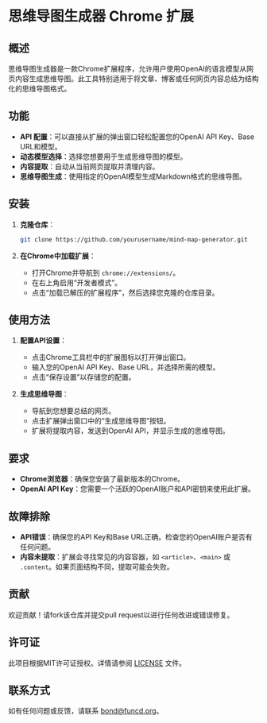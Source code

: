 # 思维导图生成器 Chrome 扩展

## 概述

思维导图生成器是一款Chrome扩展程序，允许用户使用OpenAI的语言模型从网页内容生成思维导图。此工具特别适用于将文章、博客或任何网页内容总结为结构化的思维导图格式。

## 功能

- **API 配置**：可以直接从扩展的弹出窗口轻松配置您的OpenAI API Key、Base URL和模型。
- **动态模型选择**：选择您想要用于生成思维导图的模型。
- **内容提取**：自动从当前网页提取并清理内容。
- **思维导图生成**：使用指定的OpenAI模型生成Markdown格式的思维导图。

## 安装

1. **克隆仓库**：
   ```bash
   git clone https://github.com/yourusername/mind-map-generator.git
   ```

2. **在Chrome中加载扩展**：
   - 打开Chrome并导航到 `chrome://extensions/`。
   - 在右上角启用“开发者模式”。
   - 点击“加载已解压的扩展程序”，然后选择您克隆的仓库目录。

## 使用方法

1. **配置API设置**：
   - 点击Chrome工具栏中的扩展图标以打开弹出窗口。
   - 输入您的OpenAI API Key、Base URL，并选择所需的模型。
   - 点击“保存设置”以存储您的配置。

2. **生成思维导图**：
   - 导航到您想要总结的网页。
   - 点击扩展弹出窗口中的“生成思维导图”按钮。
   - 扩展将提取内容，发送到OpenAI API，并显示生成的思维导图。

## 要求

- **Chrome浏览器**：确保您安装了最新版本的Chrome。
- **OpenAI API Key**：您需要一个活跃的OpenAI账户和API密钥来使用此扩展。

## 故障排除

- **API错误**：确保您的API Key和Base URL正确。检查您的OpenAI账户是否有任何问题。
- **内容未提取**：扩展会寻找常见的内容容器，如 `<article>`、`<main>` 或 `.content`。如果页面结构不同，提取可能会失败。

## 贡献

欢迎贡献！请fork该仓库并提交pull request以进行任何改进或错误修复。

## 许可证

此项目根据MIT许可证授权。详情请参阅 [LICENSE](LICENSE) 文件。

## 联系方式

如有任何问题或反馈，请联系 [bond@funcd.org](mailto:bond@funcd.org)。